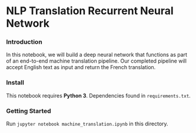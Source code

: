 # NLP Translation Recurrent Neural Network

### Introduction
In this notebook, we will build a deep neural network that functions as part of an end-to-end machine translation pipeline. Our completed pipeline will accept English text as input and return the French translation.

### Install
This notebook requires **Python 3**.
Dependencies found in `requirements.txt`.

### Getting Started
Run `jupyter notebook machine_translation.ipynb` in this directory.
